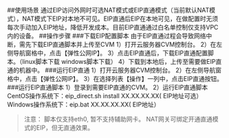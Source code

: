 ##使用场景
通过EIP访问外网时可选NAT模式或EIP直通模式（当前默认NAT模式），NAT模式下EIP对本地不可见。EIP直通后EIP在本地可见，在做配置时无须每次手动加入EIP地址，降低开发成本。目前EIP直通通过白名单控制仅支持VPC内的设备。
##操作步骤
###下载EIP配置脚本
由于EIP直通过程会导致网络中断，需先下载EIP直通脚本并上传至CVM
1）打开云服务器CVM控制台。
2）在左侧导航窗格中，点击【弹性公网IP】。
3）点击EIP直通后，下载EIP直通配置脚本。（linux脚本下载  windows脚本下载）
4）下载到本地后，上传至需要做EIP直通的机器中。
###运行EIP直通
1）打开云服务器CVM控制台。
2）在左侧导航窗格中，点击【弹性公网IP】。
3）在选择列表【操作】一列中，点击EIP直通按钮。
###运行EIP直通脚本
1）登录到需要EIP直通的CVM。
2）运行EIP直通脚本
CentOS操作系统下：eip_direct.sh install XX.XX.XX.XX( EIP地址可选）
Windows操作系统下：eip.bat XX.XX.XX.XX( EIP地址）



> 注意：
脚本仅支持eth0, 暂不支持辅助网卡。
NAT网关可绑定开通直通模式的EIP，但无直通效果。